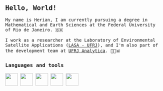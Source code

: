 <samp>
  <h2>Hello, World!</h2>
  
  <p>
    My name is Herian, I am currently pursuing a degree in Mathematical and Earth Sciences at the Federal University of Rio de Janeiro. 🇧🇷 <br>
    <br>
    I work as a researcher at the Laboratory of Environmental Satellite Applications (<a href='https://lasa.ufrj.br/'>LASA - UFRJ</a>), and I'm also part of the development team at <a href='https://analytica.ufrj.br/'>UFRJ Analytica</a>. 👨‍💻📊
  </p>
  
  <p>
     <h3>Languages and tools</h3>
    <div>
     <img height = 40 width = 40 src="https://cdn.jsdelivr.net/gh/devicons/devicon/icons/python/python-original.svg" /> 
     <img height = 40 width = 40 src="https://cdn.jsdelivr.net/gh/devicons/devicon/icons/pandas/pandas-original.svg"/>
     <img height = 40 width = 40 src="https://cdn.jsdelivr.net/gh/devicons/devicon@latest/icons/azuresqldatabase/azuresqldatabase-original.svg" />          
     <img height = 40 width = 40 src="https://cdn.jsdelivr.net/gh/devicons/devicon@latest/icons/vscode/vscode-original.svg" />      
     <img height = 40 width = 40 src="https://cdn.jsdelivr.net/gh/devicons/devicon/icons/linux/linux-original.svg" />
    </div>
            
</samp>
